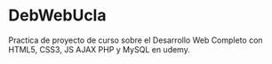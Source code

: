 # DebWebUcla
Practica de proyecto de curso sobre el  Desarrollo Web Completo con HTML5, CSS3, JS AJAX PHP y MySQL en udemy.
